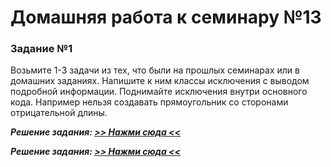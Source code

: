 # Домашняя работа к семинару №13

### Задание №1

Возьмите 1-3 задачи из тех, что были на прошлых семинарах или в домашних заданиях. 
Напишите к ним классы исключения с выводом подробной информации. Поднимайте исключения внутри основного кода. 
Например нельзя создавать прямоугольник со сторонами отрицательной длины.

***Решение задания: [>> Нажми сюда <<](task_1.py)***

***Решение задания: [>> Нажми сюда <<](task_1_1.py)***
